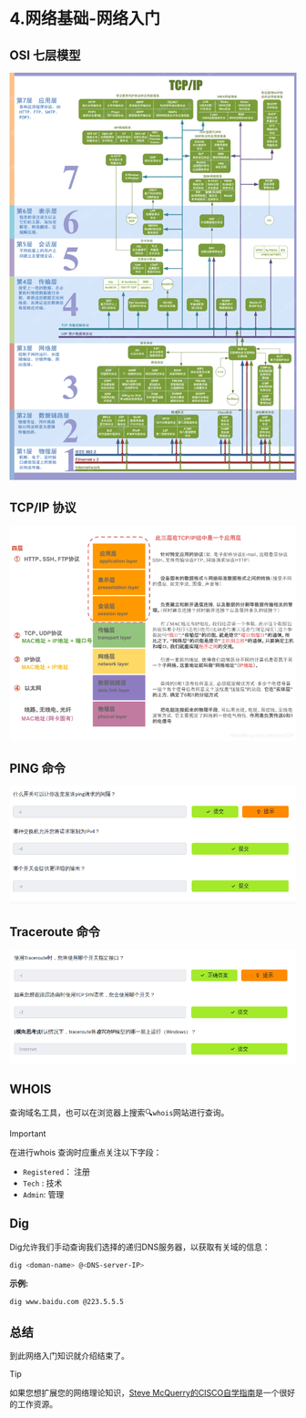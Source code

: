 # 4.网络基础-网络入门

## OSI 七层模型


![](assets/4.tryhackme_01_004/4.Tryhackme_01_004-1.png)
## TCP/IP 协议

![](assets/4.tryhackme_01_004/4.Tryhackme_01_004-5.png)
## PING 命令
![](assets/4.tryhackme_01_004/4.Tryhackme_01_004-6.png)
## Traceroute 命令
![](assets/4.tryhackme_01_004/4.Tryhackme_01_004-7.png)
## WHOIS

查询域名工具，也可以在浏览器上搜索🔍`whois`网站进行查询。
> [!IMPORTANT]
> 在进行whois 查询时应重点关注以下字段：
>- `Registered`： 注册
>- `Tech` : 技术
>- `Admin`: 管理

## Dig

Dig允许我们手动查询我们选择的递归DNS服务器，以获取有关域的信息：

```bash
dig <doman-name> @<DNS-server-IP>
```

**示例:**

  ```shell
dig www.baidu.com @223.5.5.5
```


## 总结

到此网络入门知识就介绍结束了。
> [!TIP]
如果您想扩展您的网络理论知识，[Steve McQuerry的CISCO自学指南](https://www.amazon.co.uk/Interconnecting-Cisco-Network-Devices-ICND1/dp/1587054620/ref=sr_1_1?keywords=Interconnecting+Cisco+Network+Devices%2C+Part+1&qid=1583683766&sr=8-1)是一个很好的工作资源。
